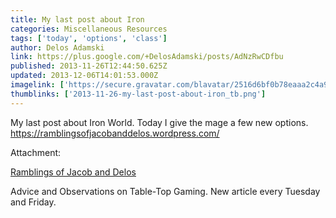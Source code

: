 ```yaml
---
title: My last post about Iron
categories: Miscellaneous Resources
tags: ['today', 'options', 'class']
author: Delos Adamski
link: https://plus.google.com/+DelosAdamski/posts/AdNzRwCDfbu
published: 2013-11-26T12:44:50.625Z
updated: 2013-12-06T14:01:53.000Z
imagelink: ['https://secure.gravatar.com/blavatar/2516d6bf0b78eaaa2c4a9fff11a68007?s=200']
thumblinks: ['2013-11-26-my-last-post-about-iron_tb.png']
---
```


My last post about Iron World. Today I give the mage a few new options.<br /><a href="https://ramblingsofjacobanddelos.wordpress.com/" class="ot-anchor">https://ramblingsofjacobanddelos.wordpress.com/</a>


Attachment:

<a href='https://ramblingsofdelos.wordpress.com'>Ramblings of Jacob and Delos</a>


Advice and Observations on Table-Top Gaming. New article every Tuesday and Friday.